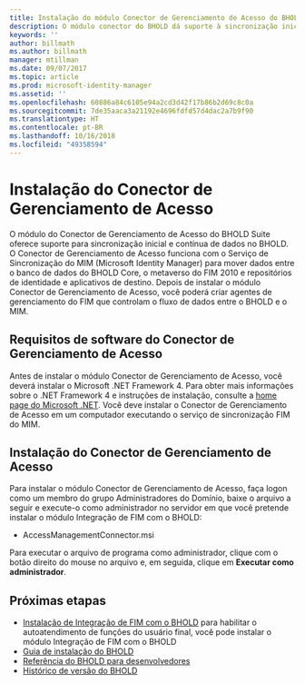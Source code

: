 ```yaml
---
title: Instalação do módulo Conector de Gerenciamento de Acesso do BHOLD | Microsoft Docs
description: O módulo conector do BHOLD dá suporte à sincronização inicial e contínua de dados
keywords: ''
author: billmath
ms.author: billmath
manager: mtillman
ms.date: 09/07/2017
ms.topic: article
ms.prod: microsoft-identity-manager
ms.assetid: ''
ms.openlocfilehash: 60886a84c6105e94a2cd3d42f17b86b2d69c8c0a
ms.sourcegitcommit: 7de35aaca3a21192e4696fdfd57d4dac2a7b9f90
ms.translationtype: HT
ms.contentlocale: pt-BR
ms.lasthandoff: 10/16/2018
ms.locfileid: "49358594"
---
```

# <a name="access-management-connector-installation"></a>Instalação do Conector de Gerenciamento de Acesso

O módulo do Conector de Gerenciamento de Acesso do BHOLD Suite oferece suporte para sincronização inicial e contínua de dados no BHOLD. O Conector de Gerenciamento de Acesso funciona com o Serviço de Sincronização do MIM (Microsoft Identity Manager) para mover dados entre o banco de dados do BHOLD Core, o metaverso do FIM 2010 e repositórios de identidade e aplicativos de destino. Depois de instalar o módulo Conector de Gerenciamento de Acesso, você poderá criar agentes de gerenciamento do FIM que controlam o fluxo de dados entre o BHOLD e o MIM.

## <a name="access-management-connector-software-requirements"></a>Requisitos de software do Conector de Gerenciamento de Acesso

Antes de instalar o módulo Conector de Gerenciamento de Acesso, você deverá instalar o Microsoft .NET Framework 4. Para obter mais informações sobre o .NET Framework 4 e instruções de instalação, consulte a [home page do Microsoft .NET](http://www.microsoft.com/net).
Você deve instalar o Conector de Gerenciamento de Acesso em um computador executando o serviço de sincronização FIM do MIM.

## <a name="access-management-connector-setup"></a>Instalação do Conector de Gerenciamento de Acesso

Para instalar o módulo Conector de Gerenciamento de Acesso, faça logon como um membro do grupo Administradores do Domínio, baixe o arquivo a seguir e execute-o como administrador no servidor em que você pretende instalar o módulo Integração de FIM com o BHOLD:

- AccessManagementConnector.msi

Para executar o arquivo de programa como administrador, clique com o botão direito do mouse no arquivo e, em seguida, clique em **Executar como administrador**.

## <a name="next-steps"></a>Próximas etapas

- [Instalação de Integração de FIM com o BHOLD](https://technet.microsoft.com/library/jj134093(v=ws.10).aspx) para habilitar o autoatendimento de funções do usuário final, você pode instalar o módulo Integração de FIM com o BHOLD
- [Guia de instalação do BHOLD](bhold-installation-guide.md)
- [Referência do BHOLD para desenvolvedores](../reference/mim2016-bhold-developer-reference.md)
- [Histórico de versão do BHOLD](../reference/version-bhold-history.md)
